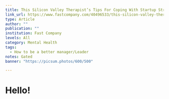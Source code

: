 ```yaml
---
title: This Silicon Valley Therapist’s Tips For Coping With Startup Stress
link_url: https://www.fastcompany.com/40496533/this-silicon-valley-therapists-tips-for-coping-with-startup-stress
type: Article
author: ""
publication: ""
institution: Fast Company
levels: All
category: Mental Health
tags:
  - How to be a better manager/Leader
notes: Gated
banner: "https://picsum.photos/600/500"

---
```


# Hello!

